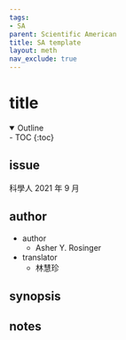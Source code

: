 ```yaml
---
tags: 
- SA
parent: Scientific American
title: SA template
layout: meth
nav_exclude: true
---
```

# title
<details open markdown="block">
  <summary>
    Outline
  </summary>
- TOC
{:toc}
</details>

## issue
科學人 2021 年 9 月

## author
- author
	- Asher Y. Rosinger
- translator
	- 林慧珍

## synopsis

## notes